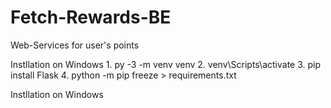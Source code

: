 # Fetch-Rewards-BE
Web-Services for user's points

Instllation on Windows 
    1. py -3 -m venv venv
    2. venv\Scripts\activate
    3. pip install Flask
    4. python -m pip freeze > requirements.txt

Instllation on Windows
